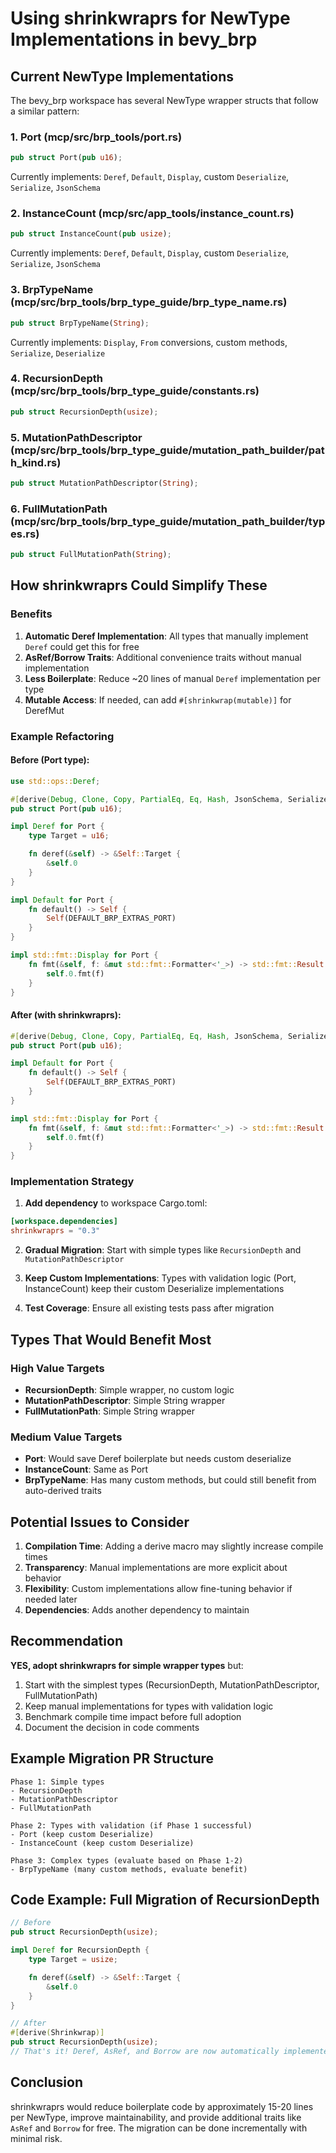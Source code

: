 # Using shrinkwraprs for NewType Implementations in bevy_brp

## Current NewType Implementations

The bevy_brp workspace has several NewType wrapper structs that follow a similar pattern:

### 1. Port (mcp/src/brp_tools/port.rs)
```rust
pub struct Port(pub u16);
```
Currently implements: `Deref`, `Default`, `Display`, custom `Deserialize`, `Serialize`, `JsonSchema`

### 2. InstanceCount (mcp/src/app_tools/instance_count.rs)
```rust
pub struct InstanceCount(pub usize);
```
Currently implements: `Deref`, `Default`, `Display`, custom `Deserialize`, `Serialize`, `JsonSchema`

### 3. BrpTypeName (mcp/src/brp_tools/brp_type_guide/brp_type_name.rs)
```rust
pub struct BrpTypeName(String);
```
Currently implements: `Display`, `From` conversions, custom methods, `Serialize`, `Deserialize`

### 4. RecursionDepth (mcp/src/brp_tools/brp_type_guide/constants.rs)
```rust
pub struct RecursionDepth(usize);
```

### 5. MutationPathDescriptor (mcp/src/brp_tools/brp_type_guide/mutation_path_builder/path_kind.rs)
```rust
pub struct MutationPathDescriptor(String);
```

### 6. FullMutationPath (mcp/src/brp_tools/brp_type_guide/mutation_path_builder/types.rs)
```rust
pub struct FullMutationPath(String);
```

## How shrinkwraprs Could Simplify These

### Benefits

1. **Automatic Deref Implementation**: All types that manually implement `Deref` could get this for free
2. **AsRef/Borrow Traits**: Additional convenience traits without manual implementation
3. **Less Boilerplate**: Reduce ~20 lines of manual `Deref` implementation per type
4. **Mutable Access**: If needed, can add `#[shrinkwrap(mutable)]` for DerefMut

### Example Refactoring

#### Before (Port type):
```rust
use std::ops::Deref;

#[derive(Debug, Clone, Copy, PartialEq, Eq, Hash, JsonSchema, Serialize)]
pub struct Port(pub u16);

impl Deref for Port {
    type Target = u16;

    fn deref(&self) -> &Self::Target {
        &self.0
    }
}

impl Default for Port {
    fn default() -> Self {
        Self(DEFAULT_BRP_EXTRAS_PORT)
    }
}

impl std::fmt::Display for Port {
    fn fmt(&self, f: &mut std::fmt::Formatter<'_>) -> std::fmt::Result {
        self.0.fmt(f)
    }
}
```

#### After (with shrinkwraprs):
```rust
#[derive(Debug, Clone, Copy, PartialEq, Eq, Hash, JsonSchema, Serialize, Shrinkwrap)]
pub struct Port(pub u16);

impl Default for Port {
    fn default() -> Self {
        Self(DEFAULT_BRP_EXTRAS_PORT)
    }
}

impl std::fmt::Display for Port {
    fn fmt(&self, f: &mut std::fmt::Formatter<'_>) -> std::fmt::Result {
        self.0.fmt(f)
    }
}
```

### Implementation Strategy

1. **Add dependency** to workspace Cargo.toml:
```toml
[workspace.dependencies]
shrinkwraprs = "0.3"
```

2. **Gradual Migration**: Start with simple types like `RecursionDepth` and `MutationPathDescriptor`

3. **Keep Custom Implementations**: Types with validation logic (Port, InstanceCount) keep their custom Deserialize implementations

4. **Test Coverage**: Ensure all existing tests pass after migration

## Types That Would Benefit Most

### High Value Targets
- **RecursionDepth**: Simple wrapper, no custom logic
- **MutationPathDescriptor**: Simple String wrapper
- **FullMutationPath**: Simple String wrapper

### Medium Value Targets
- **Port**: Would save Deref boilerplate but needs custom deserialize
- **InstanceCount**: Same as Port
- **BrpTypeName**: Has many custom methods, but could still benefit from auto-derived traits

## Potential Issues to Consider

1. **Compilation Time**: Adding a derive macro may slightly increase compile times
2. **Transparency**: Manual implementations are more explicit about behavior
3. **Flexibility**: Custom implementations allow fine-tuning behavior if needed later
4. **Dependencies**: Adds another dependency to maintain

## Recommendation

**YES, adopt shrinkwraprs for simple wrapper types** but:

1. Start with the simplest types (RecursionDepth, MutationPathDescriptor, FullMutationPath)
2. Keep manual implementations for types with validation logic
3. Benchmark compile time impact before full adoption
4. Document the decision in code comments

## Example Migration PR Structure

```
Phase 1: Simple types
- RecursionDepth
- MutationPathDescriptor
- FullMutationPath

Phase 2: Types with validation (if Phase 1 successful)
- Port (keep custom Deserialize)
- InstanceCount (keep custom Deserialize)

Phase 3: Complex types (evaluate based on Phase 1-2)
- BrpTypeName (many custom methods, evaluate benefit)
```

## Code Example: Full Migration of RecursionDepth

```rust
// Before
pub struct RecursionDepth(usize);

impl Deref for RecursionDepth {
    type Target = usize;

    fn deref(&self) -> &Self::Target {
        &self.0
    }
}

// After
#[derive(Shrinkwrap)]
pub struct RecursionDepth(usize);
// That's it! Deref, AsRef, and Borrow are now automatically implemented
```

## Conclusion

shrinkwraprs would reduce boilerplate code by approximately 15-20 lines per NewType, improve maintainability, and provide additional traits like `AsRef` and `Borrow` for free. The migration can be done incrementally with minimal risk.